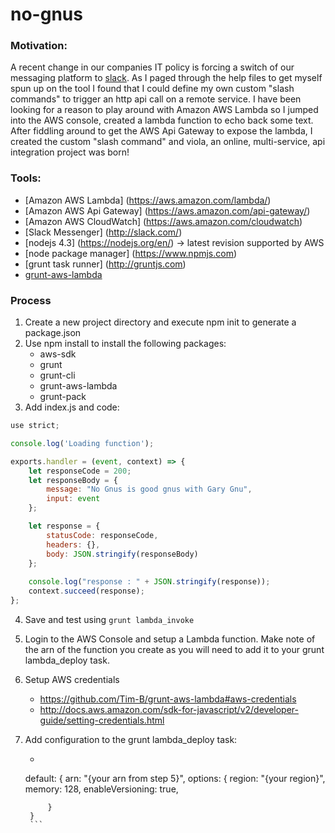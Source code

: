 # no-gnus

### Motivation:

A recent change in our companies IT policy is forcing a switch of our messaging platform to [slack](http://slack.com). 
As I paged through the help files to get myself spun up on the tool I found that I could define my own custom "slash commands" 
to trigger an http api call on a remote service. I have been looking for a reason to play around with Amazon AWS Lambda so I jumped into the AWS console, created a lambda function to echo back some text. After fiddling around to get the AWS Api Gateway to expose the lambda, I created the custom "slash command" and viola, an online, multi-service, api integration project was born!


### Tools:
* [Amazon AWS Lambda] (https://aws.amazon.com/lambda/)
* [Amazon AWS Api Gateway] (https://aws.amazon.com/api-gateway/)
* [Amazon AWS CloudWatch] (https://aws.amazon.com/cloudwatch)
* [Slack Messenger] (http://slack.com/)
* [nodejs 4.3] (https://nodejs.org/en/) -> latest revision supported by AWS
* [node package manager] (https://www.npmjs.com)
* [grunt task runner] (http://gruntjs.com)
* [grunt-aws-lambda](https://github.com/Tim-B/grunt-aws-lambda)

### Process

1. Create a new project directory and execute npm init to generate a package.json
2. Use npm install to install the following packages:
	* aws-sdk
	* grunt
	* grunt-cli
	* grunt-aws-lambda
	* grunt-pack
3. Add index.js and code:
```javascript	
use strict;

console.log('Loading function');

exports.handler = (event, context) => {
	let responseCode = 200;
    let responseBody = {
        message: "No Gnus is good gnus with Gary Gnu",
        input: event
    };

    let response = {
        statusCode: responseCode,
        headers: {},
        body: JSON.stringify(responseBody)
    };
    
    console.log("response : " + JSON.stringify(response));
    context.succeed(response);
};	
```

4. Save and test using `grunt lambda_invoke`
5. Login to the AWS Console and setup a Lambda function. Make note of the arn of the function you create as you will need to add it to your grunt lambda_deploy task.
6. Setup AWS credentials 
	* https://github.com/Tim-B/grunt-aws-lambda#aws-credentials
	* http://docs.aws.amazon.com/sdk-for-javascript/v2/developer-guide/setting-credentials.html
7. Add configuration to the grunt lambda_deploy task:
	* ```javascript
	default: {
    		arn: "{your arn from step 5}",
    		options: {
    			region: "{your region}",
    			memory: 128,
    			enableVersioning: true,

    		}
    	}
    	```